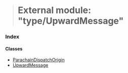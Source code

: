 > # External module: "type/UpwardMessage"

### Index

#### Classes

* [ParachainDispatchOrigin](../classes/_type_upwardmessage_.parachaindispatchorigin.md)
* [UpwardMessage](../classes/_type_upwardmessage_.upwardmessage.md)